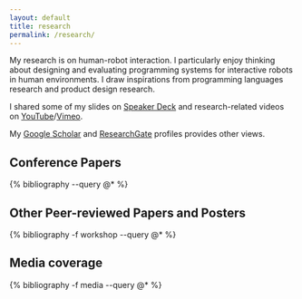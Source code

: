 ```yaml
---
layout: default
title: research
permalink: /research/
---
```


My research is on human-robot interaction.
I particularly enjoy thinking about designing and evaluating programming systems for interactive robots in human environments.
I draw inspirations from programming languages research and product design research.

I shared some of my slides on [Speaker Deck](https://speakerdeck.com/mikechung) and research-related videos on [YouTube](https://www.youtube.com/channel/UCVTGLwpBhWGKpf6R5jdc-dQ)/[Vimeo](https://vimeo.com/mjyc).

My [Google Scholar](https://scholar.google.com/citations?user=avud6aAAAAAJ) and [ResearchGate](https://www.researchgate.net/profile/Michael_Jae_Yoon_Chung) profiles provides other views.

## Conference Papers

{% bibliography --query @* %}

## Other Peer-reviewed Papers and Posters

{% bibliography -f workshop --query @* %}

## Media coverage

{% bibliography -f media --query @* %}
